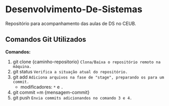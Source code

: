 # Desenvolvimento-De-Sistemas

Repositório para acompanhamento das aulas de DS no CEUB.

## Comandos Git Utilizados

**Comandos:**

1. git clone {caminho-repositorio} `Clona/Baixa o repositório remoto na máquina.`
1. git status `Verifica a situação atual do repositório.`
1. git add `Adiciona arquivos na fase de "stage", preparando os para um commit.`
    - modificadores: ``*`` e ``.``
1. git commit =m {mensagem-commit}
1. git push `Envia commits adicionandos no comando 3 e 4.`
